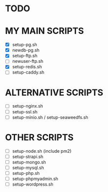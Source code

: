 # TODO

# MY MAIN SCRIPTS
- [x] setup-pg.sh
- [x] newdb-pg.sh
- [x] setup-ftp.sh
- [ ] newuser-ftp.sh
- [x] setup-redis.sh
- [ ] setup-caddy.sh

# ALTERNATIVE SCRIPTS
- [ ] setup-nginx.sh
- [ ] setup-ssl.sh
- [ ] setup-minio.sh / setup-seaweedfs.sh

# OTHER SCRIPTS
- [ ] setup-node.sh (include pm2)
- [ ] setup-strapi.sh
- [ ] setup-mongo.sh
- [ ] setup-mysql.sh
- [ ] setup-php.sh
- [ ] setup-phpmyadmin.sh
- [ ] setup-wordpress.sh
